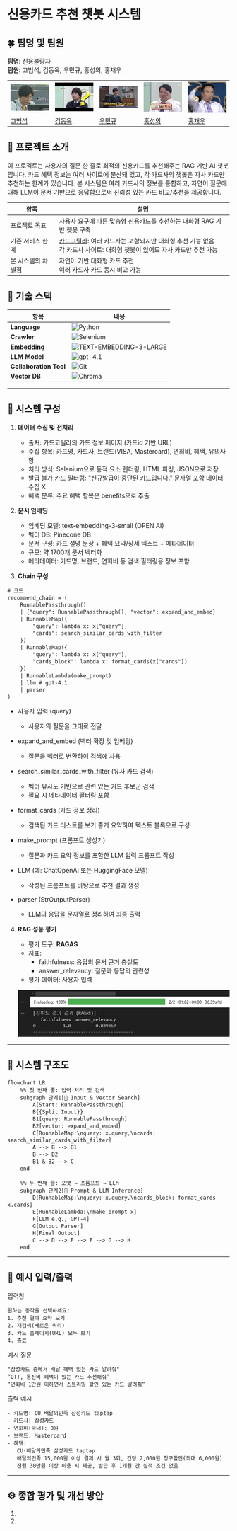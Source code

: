 # 신용카드 추천 챗봇 시스템

## 🍀 팀명 및 팀원

**팀명**: 신용불량자  
**팀원**: 고범석, 김동욱, 우민규, 홍성의, 홍채우

<table>
  <tr>
    <td><img src="./figure/profile_범석.png" width="100"/></td>
    <td><img src="./figure/profile_동욱.png" width="100"/></td>
    <td><img src="./figure/profile_민규.png" width="100"/></td>
    <td><img src="./figure/profile_성의.png" width="100"/></td>
    <td><img src="./figure/profile_채우.jpg" width="100"/></td>
  </tr>
  <tr>
    <td><a href="https://github.com/qjazk0000">고범석</a></td>
    <td><a href="https://github.com/boogiewooki02">김동욱</a></td>
    <td><a href="https://github.com/mingyu-oo">우민규</a></td>
    <td><a href="https://github.com/seonguihong">홍성의</a></td>
    <td><a href="https://github.com/HCWDDD">홍채우</a></td>
  </tr>
</table>

## 📌 프로젝트 소개

이 프로젝트는 사용자의 질문 한 줄로 최적의 신용카드를 추천해주는 RAG 기반 AI 챗봇입니다.
카드 혜택 정보는 여러 사이트에 분산돼 있고, 각 카드사의 챗봇은 자사 카드만 추천하는 한계가 있습니다.
본 시스템은 여러 카드사의 정보를 통합하고, 자연어 질문에 대해 LLM이 문서 기반으로 응답함으로써 신뢰성 있는 카드 비교/추천을 제공합니다.

| 항목               | 설명                                                                                                                                                       |
| ------------------ | ---------------------------------------------------------------------------------------------------------------------------------------------------------- |
| 프로젝트 목표      | 사용자 요구에 따른 맞춤형 신용카드를 추천하는 대화형 RAG 기반 챗봇 구축                                                                                    |
| 기존 서비스 한계   | [카드고릴라](https://www.card-gorilla.com): 여러 카드사는 포함되지만 대화형 추천 기능 없음<br>각 카드사 사이트: 대화형 챗봇이 있어도 자사 카드만 추천 가능 |
| 본 시스템의 차별점 | 자연어 기반 대화형 카드 추천<br>여러 카드사 카드 동시 비교 가능                                                                                            |

## 🔨 기술 스택

| 항목                   | 내용                                                                                                                         |
| ---------------------- | ---------------------------------------------------------------------------------------------------------------------------- |
| **Language**           | ![Python](https://img.shields.io/badge/Python-265573?style=for-the-badge&logo=python&logoColor=white)                        |
| **Crawler**            | ![Selenium](https://img.shields.io/badge/Selenium-67BF4E?style=for-the-badge&logo=selenium&logoColor=white)                  |
| **Embedding**          | ![TEXT-EMBEDDING-3-LARGE](https://img.shields.io/badge/TEXT--EMBEDDING--3--small-353535?style=for-the-badge&logoColor=white) |
| **LLM Model**          | ![gpt-4.1](https://img.shields.io/badge/gpt--4.1-4B91FF?style=for-the-badge&logo=openai&logoColor=white)                     |
| **Collaboration Tool** | ![Git](https://img.shields.io/badge/Git-F05032?style=for-the-badge&logo=git&logoColor=white)                                 |
| **Vector DB**          | ![Chroma](https://img.shields.io/badge/Pinecone-ff5c83?style=for-the-badge&logo=databricks&logoColor=white)                  |

---

## 📂 시스템 구성

1. **데이터 수집 및 전처리**

   - 출처: 카드고릴라의 카드 정보 페이지 (카드id 기반 URL)
   - 수집 항목: 카드명, 카드사, 브랜드(VISA, Mastercard), 연회비, 혜택, 유의사항
   - 처리 방식: Selenium으로 동적 요소 렌더링, HTML 파싱, JSON으로 저장
   - 발급 불가 카드 필터링: "신규발급이 중단된 카드입니다." 문자열 포함 데이터 수집 X
   - 혜택 분류: 주요 혜택 항목은 benefits으로 추출

2. **문서 임베딩**

   - 임베딩 모델: text-embedding-3-small (OPEN AI)
   - 벡터 DB: Pinecone DB
   - 문서 구성: 카드 설명 문장 + 혜택 요약/상세 텍스트 + 메타데이터
   - 규모: 약 1700개 문서 벡터화
   - 메타데이터: 카드명, 브랜드, 연회비 등 검색 필터링용 정보 포함

3. **Chain 구성**

```
# 코드
recommend_chain = (
    RunnablePassthrough()
    | {"query": RunnablePassthrough(), "vector": expand_and_embed}
    | RunnableMap({
        "query": lambda x: x["query"],
        "cards": search_similar_cards_with_filter
    })
    | RunnableMap({
        "query": lambda x: x["query"],
        "cards_block": lambda x: format_cards(x["cards"])
    })
    | RunnableLambda(make_prompt)
    | llm # gpt-4.1
    | parser
)
```

<!-- ![체인 이미지](./figure/rag_chain.png) -->

- 사용자 입력 (query)

  - 사용자의 질문을 그대로 전달

- expand_and_embed (벡터 확장 및 임베딩)

  - 질문을 벡터로 변환하여 검색에 사용

- search_similar_cards_with_filter (유사 카드 검색)

  - 벡터 유사도 기반으로 관련 있는 카드 후보군 검색
  - 필요 시 메타데이터 필터링 포함

- format_cards (카드 정보 정리)

  - 검색된 카드 리스트를 보기 좋게 요약하여 텍스트 블록으로 구성

- make_prompt (프롬프트 생성기)

  - 질문과 카드 요약 정보를 포함한 LLM 입력 프롬프트 작성

- LLM (예: ChatOpenAI 또는 HuggingFace 모델)

  - 작성된 프롬프트를 바탕으로 추천 결과 생성

- parser (StrOutputParser)
  - LLM의 응답을 문자열로 정리하여 최종 출력

4. **RAG 성능 평가**

   - 평가 도구: **RAGAS**
   - 지표:
     - faithfulness: 응답의 문서 근거 충실도
     - answer_relevancy: 질문과 응답의 관련성
   - 평가 데이터: 사용자 입력

   ![ragas 이미지](./figure/ragas.png)

---

## 🧩 시스템 구조도

```mermaid
flowchart LR
    %% 첫 번째 줄: 입력 처리 및 검색
    subgraph 단계1[🧩 Input & Vector Search]
        A[Start: RunnablePassthrough]
        B{{Split Input}}
        B1[query: RunnablePassthrough]
        B2[vector: expand_and_embed]
        C[RunnableMap:\nquery: x.query,\ncards: search_similar_cards_with_filter]
        A --> B --> B1
        B --> B2
        B1 & B2 --> C
    end

    %% 두 번째 줄: 포맷 → 프롬프트 → LLM
    subgraph 단계2[🧠 Prompt & LLM Inference]
        D[RunnableMap:\nquery: x.query,\ncards_block: format_cards x.cards]
        E[RunnableLambda:\nmake_prompt x]
        F[LLM e.g., GPT-4]
        G[Output Parser]
        H[Final Output]
        C --> D --> E --> F --> G --> H
    end
```

---

## 💬 예시 입력/출력

입력창

```
원하는 동작을 선택하세요:
1. 추천 결과 요약 보기
2. 재검색(새로운 쿼리)
3. 카드 홈페이지(URL) 모두 보기
4. 종료
```

예시 질문

```
"삼성카드 중에서 배달 혜택 있는 카드 알려줘"
“OTT, 통신비 혜택이 있는 카드 추천해줘”
“연회비 1만원 이하면서 스트리밍 할인 있는 카드 알려줘”
```

출력 예시

```
- 카드명: CU 배달의민족 삼성카드 taptap
- 카드사: 삼성카드
- 연회비(국내): 0원
- 브랜드: Mastercard
- 혜택:
   CU·배달의민족 삼성카드 taptap
   배달의민족 15,000원 이상 결제 시 월 3회, 건당 2,000원 청구할인(최대 6,000원)
   전월 30만원 이상 이용 시 제공, 발급 후 1개월 간 실적 조건 없음
```

---

## ⚙️ 종합 평가 및 개선 방안

1.
2.

